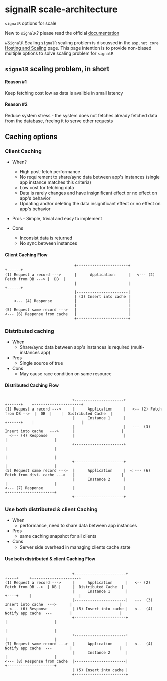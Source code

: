 # signalR scale-architecture
`signalR` options for scale

New to `signalR`? please read the official [documentation](https://docs.microsoft.com/en-us/aspnet/core/signalr)

#`SignalR` Scaling
`signalR` scaling problem is discussed in the `asp.net core` [Hosting and Scaling](https://docs.microsoft.com/en-us/aspnet/core/signalr/scale) page. This page intention is to provide non-biased multiple options to solve scaling problem for `signalR`

## `signalR` scaling problem, in short


#### Reason #1 
Keep fetching cost low as data is availble in small latency
#### Reason #2
Reduce system stress - the system does not fetches already fetched data from the database, freeing it to serve other requests

## Caching options
### Client Caching
- When? 
  - High post-fetch performance 
  - No requirement to share/aync data between app's instances (single app instance matches this criteria)
  - Low cost for fetching data
  - Data is rarely changes and have insignificant effect or no effect on app's behavior
  - Updating and/or deleting the data insignificant effect or no effect on app's behavior

- Pros - Simple, trivial and easy to implement
- Cons
  - Inconsist data is returned
  - No sync between instances

#### Client Caching Flow
```
                               +-----------------------+                               +------+
(1) Request a record --->      |      Application      |   <--- (2) Fetch from DB ---> |  DB  |
                               |                       |                               +------+
                               |-----------------------|
                               | (3) Insert into cache |
    <--- (4) Response          |                       |
                               |                       |
(5) Request same record --->   |                       |
<--- (6) Response from cache   |                       |
                               +-----------------------+

```
### Distributed caching
- When
  - Share/aync data between app's instances is required (multi-instances app)
- Pros
  - Single source of true
- Cons
  - May cause race condition on same resource

#### Distributed Caching Flow
```

                              +----------------------+                              +------+    +---------------------+
(1) Request a record --->     |      Application     |   <-- (2) Fetch from DB -->  |  DB  |    |  Distributed Cache  |
                              |      Instance 1      |                              +------+    |                     |
                              |                      |   ---  (3) Insert into cache   --->      |                     |
  <--- (4) Response           |                      |                                          |                     |
                              +----------------------+                                          |                     |
                                                                                                |                     |
                              +----------------------+                                          |                     |
(5) Request same record --->  |      Application     |  < --- (6) Fetch from dist. cache --->   |                     |
                              |      Instance 2      |                                          |                     |
<--- (7) Response             |                      |                                          +---------------------+
                              +----------------------+
```

### Use both distributed & client Caching 
- When
  - performance,  need to share data between app instances
- Pros
  - same caching snapshot for all clients
- Cons
  - Server side overhead in managing clients cache state

#### Use both distributed & client Caching Flow
```

                              +-----------------------+                              +----+     +---------------------+
(1) Request a record --->     |      Application      |   <-- (2) Fetch from DB -->  | DB |     |  Distributed Cache  |
                              |      Instance 1       |                              +----+     |                     |
                              |-----------------------|   ---  (3) Insert into cache  --->      |                     |
  <--- (6) Response           | (5) Insert into cache |   <--  (4) Notify app cache  ---        |                     |
                              +-----------------------+                                         |                     |
                                                                                                |                     |
                              +-----------------------+                                         |                     |
(7) Request same record --->  |      Application      |   <--  (4) Notify app cache  ---        |                     |
                              |      Instance 2       |                                         |                     |
<--- (8) Response from cache  |-----------------------|                                         +---------------------+
                              | (5) Insert into cache |
                              +-----------------------+
```
